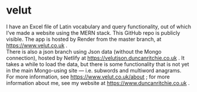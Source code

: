 # velut
I have an Excel file of Latin vocabulary and query functionality, out of which I&rsquo;ve made a website using the MERN stack. This GitHub repo is publicly visible. The app is hosted by Render from the master branch, at https://www.velut.co.uk .<br/>
There is also a json branch using Json data (without the Mongo connection), hosted by Netlify at https://velutjson.duncanritchie.co.uk . It takes a while to load the data, but there is some functionality that is not yet in the main Mongo-using site &mdash; i.e. subwords and multiword anagrams.<br/>
For more information, see https://www.velut.co.uk/about ; for more information about me, see my website at https://www.duncanritchie.co.uk .

